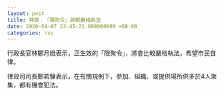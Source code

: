 ```yaml
---
layout: post
title: 特首︰「限聚令」將較嚴格執法
date: 2020-04-07 22:45:21.000000000 +08:00
categories: rss
---
```


行政長官林鄭月娥表示，正生效的「限聚令」，將會比較嚴格執法，希望市民自律。

律政司司長鄭若驊表示，在有關規例下，參加、組織、或提供場所供多於4人聚集，都有機會犯法。
